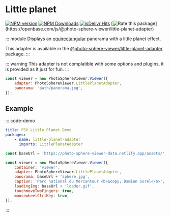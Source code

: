 # Little planet

[![NPM version](https://img.shields.io/npm/v/@photo-sphere-viewer/little-planet-adapter?logo=npm)](https://www.npmjs.com/package/@photo-sphere-viewer/little-planet-adapter)
[![NPM Downloads](https://img.shields.io/npm/dm/@photo-sphere-viewer/little-planet-adapter?color=f86036&label=npm&logo=npm)](https://www.npmjs.com/package/@photo-sphere-viewer/little-planet-adapter)
[![jsDelivr Hits](https://img.shields.io/jsdelivr/npm/hm/@photo-sphere-viewer/little-planet-adapter?color=%23f86036&logo=jsdelivr)](https://www.jsdelivr.com/package/npm/@photo-sphere-viewer/little-planet-adapter)
[![Rate this package](https://badges.openbase.com/js/rating/@photo-sphere-viewer/little-planet-adapter.svg?)](https://openbase.com/js/@photo-sphere-viewer/little-planet-adapter)

::: module
Displays an [equirectangular](equirectangular.md) panorama with a little planet effect.

This adapter is available in the [@photo-sphere-viewer/little-planet-adapter](https://www.npmjs.com/package/@photo-sphere-viewer/little-planet-adapter) package.
:::

::: warning
This adapter is not complatible with some options and plugins, it is provided as it just for fun.
:::

```js
const viewer = new PhotoSphereViewer.Viewer({
    adapter: PhotoSphereViewer.LittlePlanetAdapter,
    panorama: 'path/panorama.jpg',
});
```

## Example

::: code-demo

```yaml
title: PSV Little Planet Demo
packages:
    - name: little-planet-adapter
      imports: LittlePlanetAdapter
```

```js
const baseUrl = 'https://photo-sphere-viewer-data.netlify.app/assets/';

const viewer = new PhotoSphereViewer.Viewer({
    container: 'viewer',
    adapter: PhotoSphereViewer.LittlePlanetAdapter,
    panorama: baseUrl + 'sphere.jpg',
    caption: 'Parc national du Mercantour <b>&copy; Damien Sorel</b>',
    loadingImg: baseUrl + 'loader.gif',
    touchmoveTwoFingers: true,
    mousewheelCtrlKey: true,
});
```

:::
